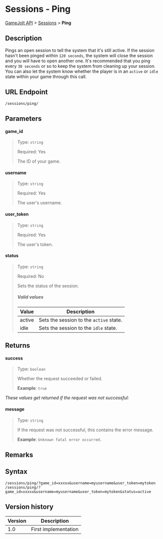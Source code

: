 # Sessions - Ping

[GameJolt API](../../index.md) > [Sessions](index.md) > __Ping__

## Description

Pings an open session to tell the system that it's still active. If the session hasn't been pinged within `120 seconds`, the system will close the session and you will have to open another one. It's recommended that you ping every `30 seconds` or so to keep the system from cleaning up your session.
You can also let the system know whether the player is in an `active` or `idle` state within your game through this call.

## URL Endpoint

```
/sessions/ping/
```

## Parameters

#### game_id
> Type: `string`
>
> Required: Yes
>
> The ID of your game.

#### username
> Type: `string`
>
> Required: Yes
>
> The user's username.

#### user_token
> Type: `string`
>
> Required: Yes
>
> The user's token.

#### status
> Type: `string`
>
> Required: No
>
> Sets the status of the session.
>
> ##### Valid values
> 
> Value		| Description
> ---		| ---
> active	| Sets the session to the `active` state.
> idle   	| Sets the session to the `idle` state.

## Returns

#### success
> Type: `boolean`
>
> Whether the request succeeded or failed.
>
> __Example__: `true`

_These values get returned if the request was not successful:_

#### message
> Type: `string`
>
> If the request was not successful, this contains the error message.
>
> __Example__: `Unknown fatal error occurred.`

## Remarks

## Syntax

```
/sessions/ping/?game_id=xxxxx&username=myusername&user_token=mytoken
/sessions/ping/?game_id=xxxxx&username=myusername&user_token=mytoken&status=active
```

## Version history

Version		 | Description
---			 | ---
1.0			 | First implementation
